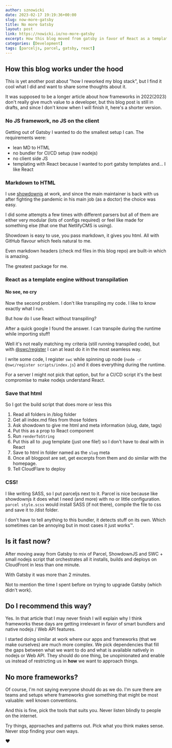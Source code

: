 ```yaml
---
author: sznowicki
date: 2023-02-17 19:19:36+00:00
slug: now-more-gatsby
title: No more Gatsby
layout: post
link: https://nowicki.io/no-more-gatsby
excerpt: How this blog moved from gatsby in favor of React as a template system, bundle-less nodejs and small parceljs setup.
categories: [Development]
tags: [parceljs, parcel, gatsby, react]
---
```


## How this blog works under the hood

This is yet another post about "how I reworked my blog stack", but I find it cool what I did and want to share some thoughts about it.

It was supposed to be a longer article about how frameworks in 2022(2023) don't really give much value to a developer, but this blog post is still in drafts, and since I don't know when I will finish it, here's a shorter version.

### No JS framework, no JS on the client

Getting out of Gatsby I wanted to do the smallest setup I can. The requirements were:

- lean MD to HTML
- no bundler for CI/CD setup (raw nodejs)
- no client side JS
- templating with React because I wanted to port gatsby templates and... I like React

### Markdown to HTML

I use [showdownjs](https://www.npmjs.com/package/showdown) at work, and since the main maintainer is back with us after fighting the pandemic in his main job (as a doctor) the choice was easy.

I did some attempts a few times with different parsers but all of them are either very modular (lots of configs required) or feel like made for something else (that one that NetlifyCMS is using).

Showdown is easy to use, you pass markdown, it gives you html. All with GitHub flavour which feels natural to me.

Even markdown headers (check md files in this blog repo) are built-in which is amazing.

The greatest package for me.

### React as a template engine without transpilation

#### No see, no cry
Now the second problem. I don't like transpiling my code. I like to know exactly what I run.

But how do I use React without transpiling?

After a quick google I found the answer. I can transpile during the runtime while importing stuff!

Well it's not really matching my criteria (still running transpiled code), but with [@swc/register](https://www.npmjs.com/package/swc-register) I can at least do it in the most seamless way.

I write some code, I register `swc` while spinning up node (`node -r @swc/register scripts/index.js`) and it does everything during the runtime.

For a server I might not pick that option, but for a CI/CD script it's the best compromise to make nodejs understand React.

### Save that html

So I got the build script that does more or less this

1. Read all folders in /blog folder
2. Get all index.md files from those folders
3. Ask showdown to give me html and meta information (slug, date, tags)
4. Put this as a prop to React component
5. Run `renderToString`
6. Put this all to .pug template (just one file!) so I don't have to deal with <head> in React
7. Save to html in folder named as the `slug` meta
8. Once all blogpost are set, get excerpts from them and do similar with the homepage.
9. Tell CloudFlare to deploy

### CSS!

I like writing SASS, so I put parceljs next to it. Parcel is nice because like showdownjs it does what I need (and more) with no or little configuration. `parcel style.scss` would install SASS (if not there), compile the file to css and save it to /dist folder.

I don't have to tell anything to this bundler, it detects stuff on its own. Which sometimes can be annoying but in most cases it just works™.

## Is it fast now?

After moving away from Gatsby to mix of Parcel, ShowdownJS and SWC + small nodejs script that orchestrates all it installs, builds and deploys on CloudFront in less than one minute.

With Gatsby it was more than 2 minutes.

Not to mention the time I spent before on trying to upgrade Gatsby (which didn't work).

## Do I recommend this way?

Yes. In that article that I may never finish I will explain why I think frameworks these days are getting irrelevant in favor of smart bundlers and native nodejs / Web API features.

I started doing similar at work where our apps and frameworks (that we make ourselves) are much more  complex. We pick dependencies that fill the gaps between what we want to do and what is available
natively in nodejs or Web API. They should do one thing, be unopinionated and enable us instead of restricting us in **how** we want to approach things.

## No more frameworks?

Of course, I'm not saying everyone should do as we do. I'm sure there are teams and setups where frameworks give something that might be most valuable: well known conventions.

And this is fine, pick the tools that suits you. Never listen blindly to people on the internet.

Try things, approaches and patterns out. Pick what you think makes sense. Never stop finding your own ways.

❤️
